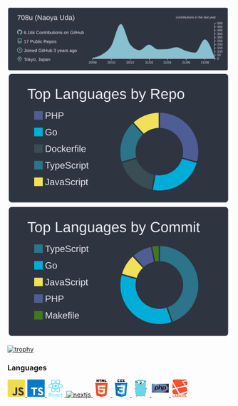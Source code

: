 [![](https://raw.githubusercontent.com/708u/708u/main/profile-summary-card-output/nord_dark/0-profile-details.svg)](https://github.com/vn7n24fzkq/github-profile-summary-cards)
[![](https://raw.githubusercontent.com/708u/708u/main/profile-summary-card-output/nord_dark/1-repos-per-language.svg)](https://github.com/vn7n24fzkq/github-profile-summary-cards) [![](https://raw.githubusercontent.com/708u/708u/main/profile-summary-card-output/nord_dark/2-most-commit-language.svg)](https://github.com/vn7n24fzkq/github-profile-summary-cards)

[![trophy](https://github-profile-trophy.vercel.app/?username=708u&theme=nord)](https://github.com/ryo-ma/github-profile-trophy=708u)

### Languages
<p align="left">
    <a href="https://developer.mozilla.org/en-US/docs/Web/JavaScript" target="_blank">
        <img src="https://raw.githubusercontent.com/devicons/devicon/master/icons/javascript/javascript-original.svg" alt="javascript" width="40" height="40"/>
    </a>
    <a href="https://www.typescriptlang.org/" target="_blank">
        <img src="https://raw.githubusercontent.com/devicons/devicon/master/icons/typescript/typescript-original.svg" alt="typescript" width="40" height="40"/>
    </a>
    <a href="https://reactjs.org/" target="_blank">
        <img src="https://raw.githubusercontent.com/devicons/devicon/master/icons/react/react-original-wordmark.svg" alt="react" width="40" height="40"/>
        <img src="https://iconape.com/wp-content/files/cf/353046/png/next-js-logo.png" alt="nextjs" width="40" height="40">
    </a>
    <a href="https://www.w3.org/html/" target="_blank">
        <img src="https://raw.githubusercontent.com/devicons/devicon/master/icons/html5/html5-original-wordmark.svg" alt="html5" width="40" height="40"/>
    </a>
    <a href="https://www.w3schools.com/css/" target="_blank">
        <img src="https://raw.githubusercontent.com/devicons/devicon/master/icons/css3/css3-original-wordmark.svg" alt="css3" width="40" height="40"/> </a> <a href="https://golang.org" target="_blank">
        <img src="https://raw.githubusercontent.com/devicons/devicon/master/icons/go/go-original.svg" alt="go" width="40" height="40"/>
    </a>
    <a href="https://www.php.net" target="_blank">
        <img src="https://raw.githubusercontent.com/devicons/devicon/master/icons/php/php-original.svg" alt="php" width="40" height="40"/>
    </a>
     <a href="https://laravel.com/" target="_blank"> <img src="https://raw.githubusercontent.com/devicons/devicon/master/icons/laravel/laravel-plain-wordmark.svg" alt="laravel" width="40" height="40"/>
     </a>
</p>
